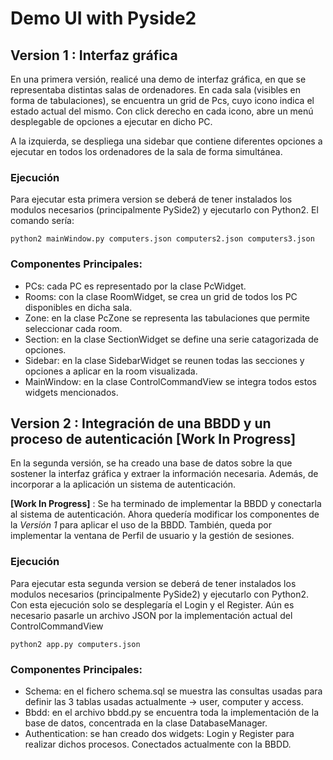 # Demo UI with Pyside2

## Version 1 : Interfaz gráfica
En una primera versión, realicé una demo de interfaz gráfica, en que se representaba distintas salas de ordenadores. En cada sala (visibles en forma de tabulaciones), se encuentra un grid de Pcs, cuyo icono indica el estado actual del mismo. Con click derecho en cada icono, abre un menú desplegable de opciones a ejecutar en dicho PC. 

A la izquierda, se despliega una sidebar que contiene diferentes opciones a ejecutar en todos los ordenadores de la sala de forma simultánea. 

### Ejecución
Para ejecutar esta primera version se deberá de tener instalados los modulos necesarios (principalmente PySide2) y ejecutarlo con Python2. El comando sería: 

`python2 mainWindow.py computers.json computers2.json computers3.json`

### Componentes Principales:
- PCs: cada PC es representado por la clase PcWidget.
- Rooms: con la clase RoomWidget, se crea un grid de todos los PC disponibles en dicha sala.
- Zone: en la clase PcZone se representa las tabulaciones que permite seleccionar cada room.
- Section: en la clase SectionWidget se define una serie catagorizada de opciones.
- Sidebar: en la clase SidebarWidget se reunen todas las secciones y opciones a aplicar en la room visualizada.
- MainWindow: en la clase ControlCommandView se integra todos estos widgets mencionados.

## Version 2 : Integración de una BBDD y un proceso de autenticación [Work In Progress]
En la segunda versión, se ha creado una base de datos sobre la que sostener la interfaz gráfica y extraer la información necesaria. Además, de incorporar a la aplicación un sistema de autenticación.

__[Work In Progress]__ : Se ha terminado de implementar la BBDD y conectarla al sistema de autenticación. Ahora quedería modificar los componentes de la _Versión 1_ para aplicar el uso de la BBDD. También, queda por implementar la ventana de Perfil de usuario y la gestión de sesiones. 

### Ejecución
Para ejecutar esta segunda version se deberá de tener instalados los modulos necesarios (principalmente PySide2) y ejecutarlo con Python2. Con esta ejecución solo se desplegaría el Login y el Register. Aún es necesario pasarle un archivo JSON por la implementación actual del ControlCommandView

`python2 app.py computers.json`

### Componentes Principales:
- Schema: en el fichero schema.sql se muestra las consultas usadas para definir las 3 tablas usadas actualmente -> user, computer y access. 
- Bbdd: en el archivo bbdd.py se encuentra toda la implementación de la base de datos, concentrada en la clase DatabaseManager.
- Authentication: se han creado dos widgets: Login y Register para realizar dichos procesos. Conectados actualmente con la BBDD.
